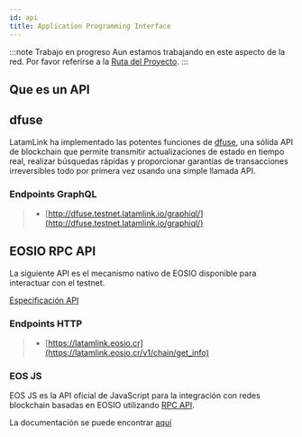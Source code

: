 ```yaml
---
id: api
title: Application Programming Interface
---
```


:::note Trabajo en progreso
Aun estamos trabajando en este aspecto de la red. Por favor referirse a la [Ruta del Proyecto](../testnet/roadmap).
:::

## Que es un API


## dfuse 	 

LatamLink ha implementado las potentes funciones de [dfuse](https://www.dfuse.io/en), una sólida API de blockchain que permite transmitir actualizaciones de estado en tiempo real, realizar búsquedas rápidas y proporcionar garantías de transacciones irreversibles todo por primera vez usando una simple llamada API.

### Endpoints GraphQL

>  - [http://dfuse.testnet.latamlink.io/graphiql/](http://dfuse.testnet.latamlink.io/graphiql/)


## EOSIO RPC API 

La siguiente API es el mecanismo nativo de EOSIO disponible para interactuar con el testnet.

[Especificación API](https://developers.eos.io/manuals/eos/latest/nodeos/plugins/chain_api_plugin/api-reference/index)


### Endpoints HTTP

> - [https://latamlink.eosio.cr](https://latamlink.eosio.cr/v1/chain/get_info)


### EOS JS

EOS JS es la API oficial de JavaScript para la integración con redes blockchain basadas en EOSIO utilizando [RPC API](https://developers.eos.io/eosio-nodeos/reference).

La documentación se puede encontrar [aquí](https://eosio.github.io/eosjs)

